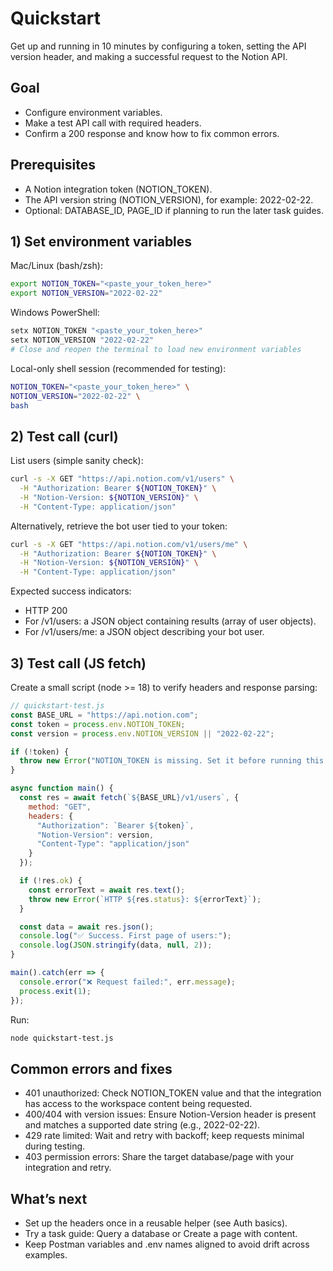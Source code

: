 # Quickstart

Get up and running in 10 minutes by configuring a token, setting the API version header, and making a successful request to the Notion API.

## Goal
- Configure environment variables.
- Make a test API call with required headers.
- Confirm a 200 response and know how to fix common errors.

## Prerequisites
- A Notion integration token (NOTION_TOKEN).
- The API version string (NOTION_VERSION), for example: 2022-02-22.
- Optional: DATABASE_ID, PAGE_ID if planning to run the later task guides.

## 1) Set environment variables

Mac/Linux (bash/zsh):
```bash
export NOTION_TOKEN="<paste_your_token_here>"
export NOTION_VERSION="2022-02-22"
```

Windows PowerShell:
```powershell
setx NOTION_TOKEN "<paste_your_token_here>"
setx NOTION_VERSION "2022-02-22"
# Close and reopen the terminal to load new environment variables
```

Local-only shell session (recommended for testing):
```bash
NOTION_TOKEN="<paste_your_token_here>" \
NOTION_VERSION="2022-02-22" \
bash
```

## 2) Test call (curl)

List users (simple sanity check):
```bash
curl -s -X GET "https://api.notion.com/v1/users" \
  -H "Authorization: Bearer ${NOTION_TOKEN}" \
  -H "Notion-Version: ${NOTION_VERSION}" \
  -H "Content-Type: application/json"
```

Alternatively, retrieve the bot user tied to your token:
```bash
curl -s -X GET "https://api.notion.com/v1/users/me" \
  -H "Authorization: Bearer ${NOTION_TOKEN}" \
  -H "Notion-Version: ${NOTION_VERSION}" \
  -H "Content-Type: application/json"
```

Expected success indicators:
- HTTP 200
- For /v1/users: a JSON object containing results (array of user objects).
- For /v1/users/me: a JSON object describing your bot user.

## 3) Test call (JS fetch)

Create a small script (node >= 18) to verify headers and response parsing:
```js
// quickstart-test.js
const BASE_URL = "https://api.notion.com";
const token = process.env.NOTION_TOKEN;
const version = process.env.NOTION_VERSION || "2022-02-22";

if (!token) {
  throw new Error("NOTION_TOKEN is missing. Set it before running this script.");
}

async function main() {
  const res = await fetch(`${BASE_URL}/v1/users`, {
    method: "GET",
    headers: {
      "Authorization": `Bearer ${token}`,
      "Notion-Version": version,
      "Content-Type": "application/json"
    }
  });

  if (!res.ok) {
    const errorText = await res.text();
    throw new Error(`HTTP ${res.status}: ${errorText}`);
  }

  const data = await res.json();
  console.log("✅ Success. First page of users:");
  console.log(JSON.stringify(data, null, 2));
}

main().catch(err => {
  console.error("❌ Request failed:", err.message);
  process.exit(1);
});
```

Run:
```bash
node quickstart-test.js
```

## Common errors and fixes

- 401 unauthorized: Check NOTION_TOKEN value and that the integration has access to the workspace content being requested.  
- 400/404 with version issues: Ensure Notion-Version header is present and matches a supported date string (e.g., 2022-02-22).  
- 429 rate limited: Wait and retry with backoff; keep requests minimal during testing.  
- 403 permission errors: Share the target database/page with your integration and retry.  

## What’s next
- Set up the headers once in a reusable helper (see Auth basics).  
- Try a task guide: Query a database or Create a page with content.  
- Keep Postman variables and .env names aligned to avoid drift across examples.  